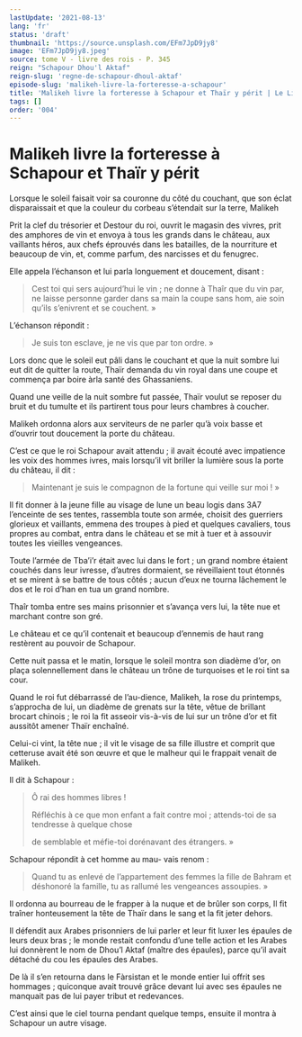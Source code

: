 ```yaml
---
lastUpdate: '2021-08-13'
lang: 'fr'
status: 'draft'
thumbnail: 'https://source.unsplash.com/EFm7JpD9jy8'
image: 'EFm7JpD9jy8.jpeg'
source: tome V - livre des rois - P. 345
reign: "Schapour Dhou'l Aktaf"
reign-slug: 'regne-de-schapour-dhoul-aktaf'
episode-slug: 'malikeh-livre-la-forteresse-a-schapour'
title: 'Malikeh livre la forteresse à Schapour et Thaïr y périt | Le Livre des Rois | Shâhnâmeh'
tags: []
order: '004'
---
```


<!-- LTeX: language=fr -->

# Malikeh livre la forteresse à Schapour et Thaïr y périt

Lorsque le soleil faisait voir sa couronne du côté du couchant, que son éclat disparaissait et que la couleur du corbeau s’étendait sur la terre, Malikeh

Prit la clef du trésorier et Destour du roi, ouvrit le magasin des vivres, prit des amphores de vin et envoya à tous les grands dans le château, aux vaillants héros, aux chefs éprouvés dans les batailles, de la nourriture et beaucoup de vin, et, comme parfum, des narcisses et du fenugrec.

Elle appela l’échanson et lui parla longuement et doucement, disant :

> Cest toi qui sers aujourd’hui le vin ; ne donne à Thaîr que du vin par, ne laisse personne garder dans sa main la coupe sans hom, aie soin qu’ils s’enivrent et se couchent. »

L’échanson répondit :

> Je suis ton esclave, je ne vis que par ton ordre. »

Lors donc que le soleil eut pâli dans le couchant et que la nuit sombre lui eut dit de quitter la route, Thaïr demanda du vin royal dans une coupe et commença par boire àrla santé des Ghassaniens.

Quand une veille de la nuit sombre fut passée, Thaïr voulut se reposer du bruit et du tumulte et ils partirent tous pour leurs chambres à coucher.

Malikeh ordonna alors aux serviteurs de ne parler qu’à voix basse et d’ouvrir tout doucement la porte du château.

C’est ce que le roi Schapour avait attendu ; il avait écouté avec impatience les voix des hommes ivres, mais lorsqu’il vit briller la lumière sous la porte du château, il dit :

> Maintenant je suis le compagnon de la fortune qui veille sur moi ! »

Il fit donner à la jeune fille au visage de lune un beau logis dans 3A7 l’enceinte de ses tentes, rassembla toute son armée, choisit des guerriers glorieux et vaillants, emmena des troupes à pied et quelques cavaliers, tous propres au combat, entra dans le château et se mit à tuer et à assouvir toutes les vieilles vengeances.

Toute l’armée de Tba’i’r était avec lui dans le fort ; un grand nombre étaient couchés dans leur ivresse, d’autres dormaient, se réveillaient tout étonnés et se mirent à se battre de tous côtés ; aucun d’eux ne tourna lâchement le dos et le roi d’han en tua un grand nombre.

Thaîr tomba entre ses mains prisonnier et s’avança vers lui, la tête nue et marchant contre son gré.

Le château et ce qu’il contenait et beaucoup d’ennemis de haut rang restèrent au pouvoir de Schapour.

Cette nuit passa et le matin, lorsque le soleil montra son diadème d’or, on plaça solennellement dans le château un trône de turquoises et le roi tint sa cour.

Quand le roi fut débarrassé de l’au-dience, Malikeh, la rose du printemps, s’approcha de lui, un diadème de grenats sur la tête, vêtue de brillant brocart chinois ; le roi la fit asseoir vis-à-vis de lui sur un trône d’or et fit aussitôt amener Thaïr enchaîné.

Celui-ci vint, la tête nue ; il vit le visage de sa fille illustre et comprit que cetteruse avait été son œuvre et que le malheur qui le frappait venait de Malikeh.

Il dit à Schapour :

> Ô rai des hommes libres !
>
> Réfléchis à ce que mon enfant a fait contre moi ; attends-toi de sa tendresse à quelque chose
>
> de semblable et méfie-toi dorénavant des étrangers. »

Schapour répondit à cet homme au mau-
vais renom :

> Quand tu as enlevé de l’appartement des femmes la fille de Bahram et déshonoré la famille, tu as rallumé les vengeances assoupies. »

Il ordonna au bourreau de le frapper à la nuque et de brûler son corps, Il fit traîner honteusement la tête de Thaïr dans le sang et la fit jeter dehors.

Il défendit aux Arabes prisonniers de lui parler et leur fit luxer les épaules de leurs deux bras ; le monde restait confondu d’une telle action et les Arabes lui donnèrent le nom de Dhou’l Aktaf (maître des épaules), parce qu’il avait détaché du cou les épaules des Arabes.

De là il s’en retourna dans le Fàrsistan et le monde entier lui offrit ses hommages ; quiconque avait trouvé grâce devant lui avec ses épaules ne manquait pas de lui payer tribut et redevances.

C’est ainsi que le ciel tourna pendant quelque temps, ensuite il montra à Schapour un autre visage.
